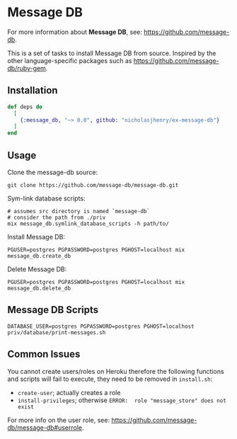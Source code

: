 # Message DB

For more information about **Message DB**, see: https://github.com/message-db.

This is a set of tasks to install Message DB from source. Inspired by the other language-specific
packages such as https://github.com/message-db/ruby-gem.

## Installation

```elixir
def deps do
  [
    {:message_db, "~> 0.0", github: "nicholasjhenry/ex-message-db"}
  ]
end
```
## Usage

Clone the message-db source:

    git clone https://github.com/message-db/message-db.git

Sym-link database scripts:

    # assumes src directory is named `message-db`
    # consider the path from ./priv
    mix message_db.symlink_database_scripts -h path/to/

Install Message DB:

    PGUSER=postgres PGPASSWORD=postgres PGHOST=localhost mix message_db.create_db

Delete Message DB:

    PGUSER=postgres PGPASSWORD=postgres PGHOST=localhost mix message_db.delete_db

## Message DB Scripts

    DATABASE_USER=postgres PGPASSWORD=postgres PGHOST=localhost priv/database/print-messages.sh

## Common Issues

You cannot create users/roles on Heroku therefore the following functions and scripts will fail
to execute, they need to be removed in `install.sh`:

* `create-user`; actually creates a role
* `install-privileges`; otherwise `ERROR:  role "message_store" does not exist`

For more info on the user role, see: https://github.com/message-db/message-db#userrole.
